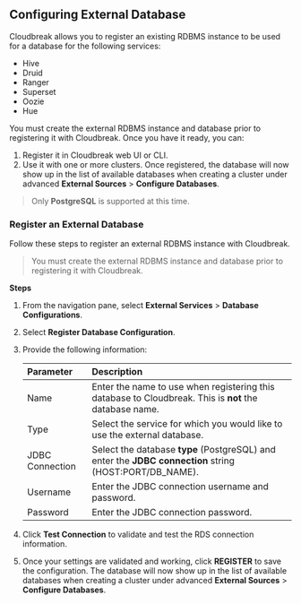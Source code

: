 ## Configuring External Database  

Cloudbreak allows you to register an existing RDBMS instance to be used for a database for the following services:   

* Hive  
* Druid  
* Ranger  
* Superset  
* Oozie  
* Hue 

You must create the external RDBMS instance and database prior to registering it with Cloudbreak. Once you have it ready, you can:

1. Register it in Cloudbreak web UI or CLI.  
2. Use it with one or more clusters. Once registered, the database will now show up in the list of available databases when creating a cluster under advanced **External Sources** > **Configure Databases**.  

> Only **PostgreSQL** is supported at this time. 


### Register an External Database 

Follow these steps to register an external RDBMS instance with Cloudbreak. 

> You must create the external RDBMS instance and database prior to registering it with Cloudbreak.

**Steps** 

1. From the navigation pane, select **External Services** > **Database Configurations**.  
2. Select **Register Database Configuration**.    
5. Provide the following information:

    | Parameter | Description |
    |:---|:---|
    | Name | Enter the name to use when registering this database to Cloudbreak. This is **not** the database name. |
    | Type | Select the service for which you would like to use the external database. |
    | JDBC Connection | Select the database **type** (PostgreSQL) and enter the **JDBC connection** string (HOST:PORT/DB_NAME).  |
    | Username | Enter the JDBC connection username and password. |
    | Password | Enter the JDBC connection password. |

6. Click **Test Connection** to validate and test the RDS connection information.  
7. Once your settings are validated and working, click **REGISTER** to save the configuration. The database will now show up in the list of available databases when creating a cluster under advanced **External Sources** > **Configure Databases**.  



